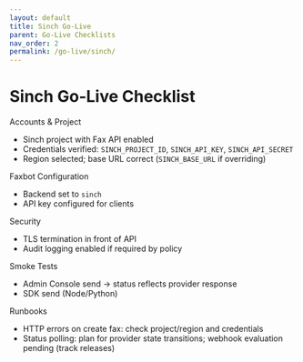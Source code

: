 ```yaml
---
layout: default
title: Sinch Go‑Live
parent: Go‑Live Checklists
nav_order: 2
permalink: /go-live/sinch/
---
```


# Sinch Go‑Live Checklist

Accounts & Project
- Sinch project with Fax API enabled
- Credentials verified: `SINCH_PROJECT_ID`, `SINCH_API_KEY`, `SINCH_API_SECRET`
- Region selected; base URL correct (`SINCH_BASE_URL` if overriding)

Faxbot Configuration
- Backend set to `sinch`
- API key configured for clients

Security
- TLS termination in front of API
- Audit logging enabled if required by policy

Smoke Tests
- Admin Console send → status reflects provider response
- SDK send (Node/Python)

Runbooks
- HTTP errors on create fax: check project/region and credentials
- Status polling: plan for provider state transitions; webhook evaluation pending (track releases)

